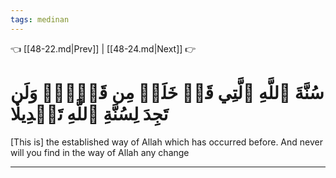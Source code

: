 ```yaml
---
tags: medinan
---
```


👈 [[48-22.md|Prev]] | [[48-24.md|Next]] 👉

# سُنَّةَ ٱللَّهِ ٱلَّتِي قَدۡ خَلَتۡ مِن قَبۡلُۖ وَلَن تَجِدَ لِسُنَّةِ ٱللَّهِ تَبۡدِيلٗا

[This is] the established way of Allah which has occurred before. And never will you find in the way of Allah any change

---

